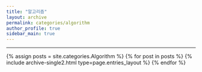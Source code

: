 ```yaml
---
title: "알고리즘"
layout: archive
permalink: categories/algorithm
author_profile: true
sidebar_main: true
---
```


<!-- 공백이 포함되어 있는 카테고리 이름의 경우 site.categories['a b c'] 이런식으로! -->

***

{% assign posts = site.categories.Algorithm %}
{% for post in posts %} {% include archive-single2.html type=page.entries_layout %} {% endfor %}